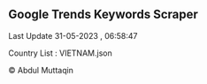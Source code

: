 

## Google Trends Keywords Scraper 
 
Last Update 31-05-2023 , 06:58:47

Country List :
VIETNAM.json



© Abdul Muttaqin 

